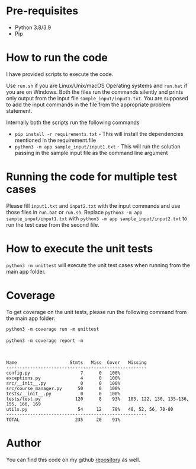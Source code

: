 # Pre-requisites
* Python 3.8/3.9
* Pip

# How to run the code

I have provided scripts to execute the code. 

Use `run.sh` if you are Linux/Unix/macOS Operating systems and `run.bat` if you are on Windows.  Both the files run the commands silently and prints only output from the input file `sample_input/input1.txt`. You are supposed to add the input commands in the file from the appropriate problem statement. 

Internally both the scripts run the following commands 

* `pip install -r requirements.txt` - This will install the dependencies mentioned in the requirement.file
* `python3 -m app sample_input/input1.txt` - This will run the solution passing in the sample input file as the command line argument

# Running the code for multiple test cases

Please fill `input1.txt` and `input2.txt` with the input commands and use those files in `run.bat` or `run.sh`. Replace `python3 -m app sample_input/input1.txt` with `python3 -m app sample_input/input2.txt` to run the test case from the second file. 

# How to execute the unit tests

`python3 -m unittest` will execute the unit test cases when running from the main app folder.

# Coverage

To get coverage on the unit tests, please run the following command from the main app folder:

`python3 -m coverage run -m unittest`</br></br>
`python3 -m coverage report -m`
    
</br>
    
    Name                    Stmts   Miss  Cover   Missing
    -----------------------------------------------------
    config.py                   7      0   100%
    exceptions.py               4      0   100%
    src/__init__.py             0      0   100%
    src/course_manager.py      50      0   100%
    tests/__init__.py           0      0   100%
    tests/test.py             120      8    93%   103, 122, 130, 135-136, 155, 166, 169
    utils.py                   54     12    78%   48, 52, 56, 70-80
    -----------------------------------------------------
    TOTAL                     235     20    91%

# Author

You can find this code on my github <a href="https://github.com/Sectumpsempra">repository</a> as well.